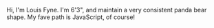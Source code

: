 Hi, I'm Louis Fyne. I'm 6'3", and maintain a very consistent panda bear shape. My fave path is JavaScript, of course!
